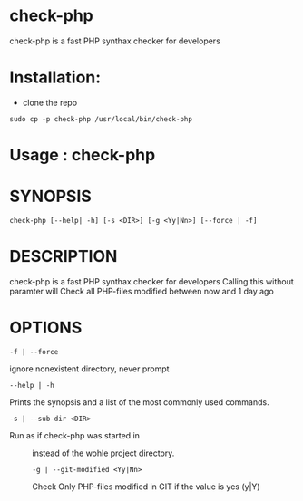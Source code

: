 # check-php
check-php is a fast PHP synthax checker for developers
# Installation:
- clone the repo

`sudo cp -p check-php /usr/local/bin/check-php`

# Usage : check-php

# SYNOPSIS
  `check-php [--help| -h] [-s <DIR>] [-g <Yy|Nn>] [--force | -f]`

# DESCRIPTION
   check-php is a fast PHP synthax checker for developers
   Calling this without paramter will Check all PHP-files modified between now and 1 day ago

# OPTIONS
  `-f | --force`
  
  ignore nonexistent directory, never prompt
  
  `--help | -h`
  
  Prints the synopsis and a list of the most commonly used commands.
  
`-s | --sub-dir <DIR>`

Run as if check-php was started in <DIR> instead of the wohle project directory.
 
 `-g | --git-modified <Yy|Nn>`
 
 Check Only PHP-files modified in GIT if the value is yes (y|Y)
